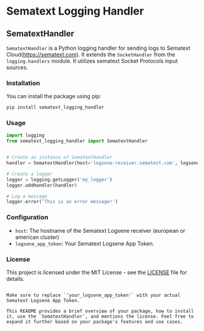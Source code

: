 # Sematext Logging Handler

## SematextHandler

`SematextHandler` is a Python logging handler for sending logs to Sematext Cloud(https://sematext.com). 
It extends the `SocketHandler` from the `logging.handlers` module.
It utilizes sematext Socket Protocols input sources. 

### Installation

You can install the package using pip:

```bash
pip install sematext_logging_handler
```


### Usage

```python
import logging
from sematext_logging_handler import SematextHandler


# Create an instance of SematextHandler
handler = SematextHandler(host='logsene-receiver.sematext.com', logsene_app_token='your_logsene_app_token')

# Create a logger
logger = logging.getLogger('my_logger')
logger.addHandler(handler)

# Log a message
logger.error('This is an error message!')
```

### Configuration

- `host`: The hostname of the Sematext Logsene receiver (european or american cluster)
- `logsene_app_token`: Your Sematext Logsene App Token.


### License

This project is licensed under the MIT License - see the [LICENSE](LICENSE) file for details.
```

Make sure to replace `'your_logsene_app_token'` with your actual Sematext Logsene App Token.

This README provides a brief overview of your package, how to install it, use the `SematextHandler`, and mentions the license. Feel free to expand it further based on your package's features and use cases.